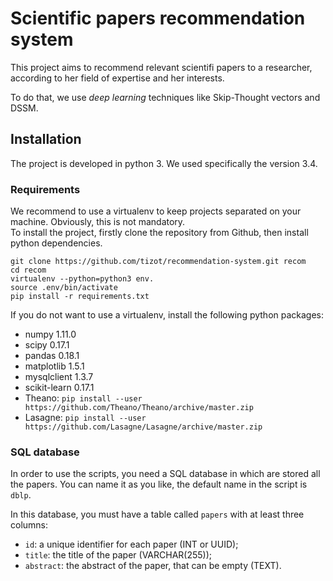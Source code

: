 # Scientific papers recommendation system

This project aims to recommend relevant scientifi papers to a researcher,
according to her field of expertise and her interests.

To do that, we use *deep learning* techniques like Skip-Thought vectors and DSSM.

## Installation

The project is developed in python 3. We used specifically the version 3.4.

### Requirements

We recommend to use a virtualenv to keep projects separated on your machine.
Obviously, this is not mandatory.  
To install the project, firstly clone the repository from Github, then install python dependencies.
```[bash]
git clone https://github.com/tizot/recommendation-system.git recom
cd recom
virtualenv --python=python3 env.
source .env/bin/activate
pip install -r requirements.txt
```

If you do not want to use a virtualenv, install the following python packages:

* numpy 1.11.0
* scipy 0.17.1
* pandas 0.18.1
* matplotlib 1.5.1
* mysqlclient 1.3.7
* scikit-learn 0.17.1
* Theano: `pip install --user https://github.com/Theano/Theano/archive/master.zip`
* Lasagne: `pip install --user https://github.com/Lasagne/Lasagne/archive/master.zip`


### SQL database

In order to use the scripts, you need a SQL database in which are stored all the papers.
You can name it as you like, the default name in the script is `dblp`.

In this database, you must have a table called `papers` with at least three columns:

* `id`: a unique identifier for each paper (INT or UUID);
* `title`: the title of the paper (VARCHAR(255));
* `abstract`: the abstract of the paper, that can be empty (TEXT).
